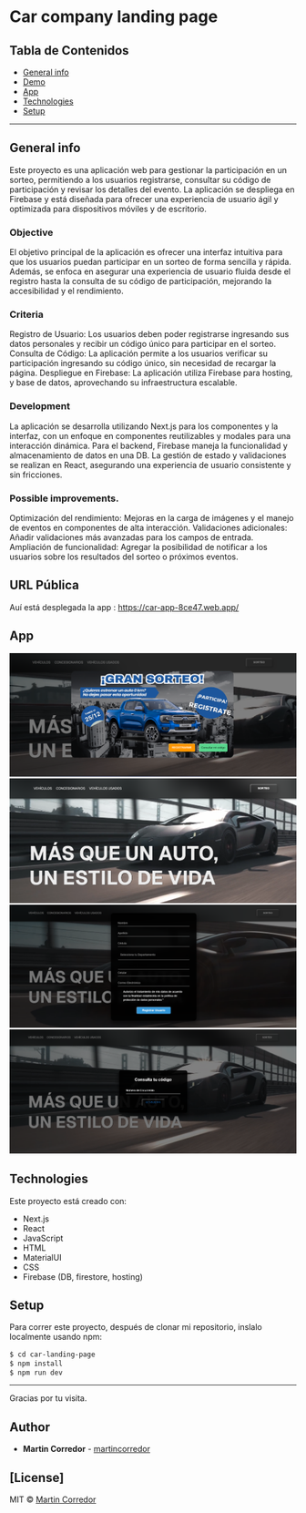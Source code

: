 # Car company landing page
## Tabla de Contenidos
* [General info](#general-info)
* [Demo](#demo)
* [App](#app)
* [Technologies](#technologies)
* [Setup](#setup)

---

## General info
Este proyecto es una aplicación web para gestionar la participación en un sorteo, permitiendo a los usuarios registrarse, consultar su código de participación y revisar los detalles del evento. La aplicación se despliega en Firebase y está diseñada para ofrecer una experiencia de usuario ágil y optimizada para dispositivos móviles y de escritorio.

### Objective
El objetivo principal de la aplicación es ofrecer una interfaz intuitiva para que los usuarios puedan participar en un sorteo de forma sencilla y rápida. Además, se enfoca en asegurar una experiencia de usuario fluida desde el registro hasta la consulta de su código de participación, mejorando la accesibilidad y el rendimiento.

### Criteria
Registro de Usuario: Los usuarios deben poder registrarse ingresando sus datos personales y recibir un código único para participar en el sorteo.
Consulta de Código: La aplicación permite a los usuarios verificar su participación ingresando su código único, sin necesidad de recargar la página.
Despliegue en Firebase: La aplicación utiliza Firebase para hosting, y base de datos, aprovechando su infraestructura escalable.

### Development
La aplicación se desarrolla utilizando Next.js para los componentes y la interfaz, con un enfoque en componentes reutilizables y modales para una interacción dinámica. Para el backend, Firebase maneja la funcionalidad y almacenamiento de datos en una DB. La gestión de estado y validaciones se realizan en React, asegurando una experiencia de usuario consistente y sin fricciones.

### Possible improvements.

Optimización del rendimiento: Mejoras en la carga de imágenes y el manejo de eventos en componentes de alta interacción.
Validaciones adicionales: Añadir validaciones más avanzadas para los campos de entrada.
Ampliación de funcionalidad: Agregar la posibilidad de notificar a los usuarios sobre los resultados del sorteo o próximos eventos.

## URL Pública
Auí está desplegada la app : https://car-app-8ce47.web.app/


## App
![](app/assets/firstView.png)
![](app/assets/landingPage.png)
![](app/assets/registerModal.png)
![](app/assets/searchModal.png)

## Technologies
Este proyecto está creado con:
* Next.js
* React
* JavaScript
* HTML
* MaterialUI
* CSS
* Firebase (DB, firestore, hosting)

## Setup
Para correr este proyecto, después de clonar mi repositorio, inslalo localmente usando npm:

```
$ cd car-landing-page
$ npm install
$ npm run dev
```
---
Gracias por tu visita.

## Author
* **Martin Corredor** - [martincorredor](https://github.com/martincorredor)

## [License]

MIT © [Martin Corredor](https://github.com/martincorredor)